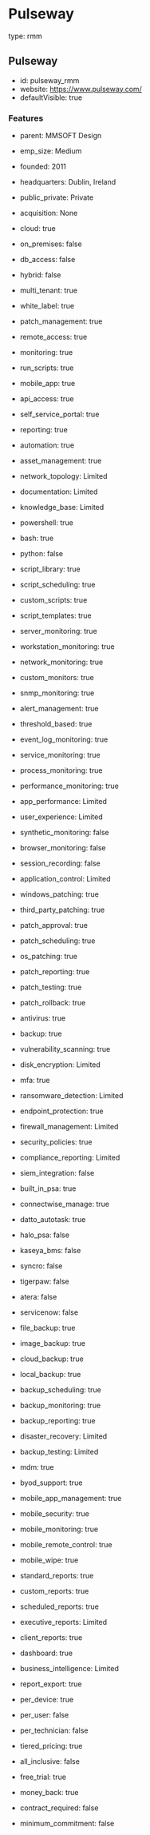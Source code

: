 # Pulseway
type: rmm

## Pulseway
- id: pulseway_rmm
- website: https://www.pulseway.com/
- defaultVisible: true

### Features
- parent: MMSOFT Design
- emp_size: Medium
- founded: 2011
- headquarters: Dublin, Ireland
- public_private: Private
- acquisition: None

- cloud: true
- on_premises: false
- db_access: false
- hybrid: false
- multi_tenant: true
- white_label: true

- patch_management: true
- remote_access: true
- monitoring: true
- run_scripts: true
- mobile_app: true
- api_access: true
- self_service_portal: true
- reporting: true
- automation: true
- asset_management: true
- network_topology: Limited
- documentation: Limited
- knowledge_base: Limited

- powershell: true
- bash: true
- python: false
- script_library: true
- script_scheduling: true
- custom_scripts: true
- script_templates: true

- server_monitoring: true
- workstation_monitoring: true
- network_monitoring: true
- custom_monitors: true
- snmp_monitoring: true
- alert_management: true
- threshold_based: true
- event_log_monitoring: true
- service_monitoring: true
- process_monitoring: true
- performance_monitoring: true

- app_performance: Limited
- user_experience: Limited
- synthetic_monitoring: false
- browser_monitoring: false
- session_recording: false
- application_control: Limited

- windows_patching: true
- third_party_patching: true
- patch_approval: true
- patch_scheduling: true
- os_patching: true
- patch_reporting: true
- patch_testing: true
- patch_rollback: true

- antivirus: true
- backup: true
- vulnerability_scanning: true
- disk_encryption: Limited
- mfa: true
- ransomware_detection: Limited
- endpoint_protection: true
- firewall_management: Limited
- security_policies: true
- compliance_reporting: Limited
- siem_integration: false

- built_in_psa: true
- connectwise_manage: true
- datto_autotask: true
- halo_psa: false
- kaseya_bms: false
- syncro: false
- tigerpaw: false
- atera: false
- servicenow: false

- file_backup: true
- image_backup: true
- cloud_backup: true
- local_backup: true
- backup_scheduling: true
- backup_monitoring: true
- backup_reporting: true
- disaster_recovery: Limited
- backup_testing: Limited

- mdm: true
- byod_support: true
- mobile_app_management: true
- mobile_security: true
- mobile_monitoring: true
- mobile_remote_control: true
- mobile_wipe: true

- standard_reports: true
- custom_reports: true
- scheduled_reports: true
- executive_reports: Limited
- client_reports: true
- dashboard: true
- business_intelligence: Limited
- report_export: true

- per_device: true
- per_user: false
- per_technician: false
- tiered_pricing: true
- all_inclusive: false
- free_trial: true
- money_back: true
- contract_required: false
- minimum_commitment: false 